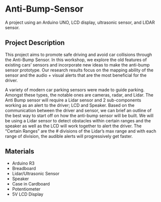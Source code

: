 # Anti-Bump-Sensor
A project using an Arduino UNO, LCD display, ultrasonic sensor, and LIDAR sensor.

## Project Description
This project aims to promote safe driving and avoid car collisions through the Anti-Bump Sensor. In this workshop, we explore the old features of existing cars’ sensors and incorporate new ideas to make the anti-bump sensor prototype. Our research results focus on the mapping ability of the sensor and the audio + visual alerts that are the most beneficial for the driver.
	
A variety of modern car parking sensors were made to guide parking. Amongst these types, the notable ones are cameras, radar, and Lidar. The Anti Bump sensor will require a Lidar sensor and 2 sub-components working as an alert to the driver; LCD and Speaker. Based on the communication between the driver and sensor, we can brief an outline of the best way to start off on how the anti-bump sensor will be built. We will be using a Lidar sensor to detect obstacles within certain ranges and the speaker as well as the LCD will work together to alert the driver. The “Certain Ranges” are the # divisions of the Lidar’s max range and with each range of division, the audible alerts will progressively get faster. 

## Materials
- Arduino R3
- Breadboard
- Lidar/Ultrasonic Sensor
- Speaker
- Case in Cardboard
- Potentiometer
- 5V LCD Display
